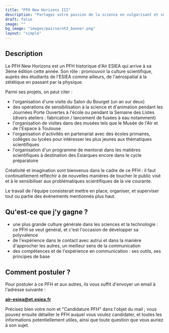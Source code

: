 ```yaml
---
title: "PFH New Horizons III"
description: "Partagez votre passion de la science en vulgarisant et sensibilisant étudiants et élèves !"
draft: false
image: ""
bg_image: "images/pairse/nh3_banner.png"
layout: "simple"
---
```


## Description
Le PFH New Horizons est un PFH historique d'Air ESIEA qui arrive à sa 3ème
édition cette année. Son rôle : promouvoir la culture scientifique, auprès des
étudiants de l'ESIEA comme ailleurs, de l'aérospatial à la zététique en passant
par la physique.

Parmi ses projets, on peut citer : 
- l'organisation d'une visite du Salon du Bourget (un an sur deux)
- des opérations de sensibilisation à la science et d'animation pendant les
  Journées Porte Ouvertes à l'école ou pendant la Semaine des Listes (divers
  ateliers : fabrication / lancement de fusées à eau notamment)
- l'organisation de visites dans des musées tels que le Musée de l'Air et de l'Espace à Toulouse
- l'organisation d'activités en partenariat avec des écoles primaires, collèges
  ou lycées pour intéresser les plus jeunes aux thématiques scientifiques
- l'organisation d'un programme de mentorat dans les matières scientifiques à
  destination des Esiarques encore dans le cycle préparatoire

Créativité et imagination sont bienvenus dans le cadre de ce PFH : il faut
continuellement réfléchir à de nouvelles manières de toucher le public visé et
à le sensibiliser aux problématiques scientifiques de la vie courante.

Le travail de l'équipe consisterait mettre en place, organiser, et superviser
tout ou partie des événements mentionnés plus haut.

## Qu'est-ce que j'y gagne ?
- une plus grande culture générale dans les sciences et la technologie : ce PFH
  se veut général, et c'est l'occasion de développer sa polyvalence
- de l'expérience dans le contact avec autrui et dans la manière d'approcher les autres, un meilleur sens de la communication
- des compétences et de l'expérience en communication : ses outils, ses principes de base

## Comment postuler ?
Pour postuler à ce PFH et aux autres, ils vous suffit d'envoyer un email à
l'adresse suivante : 

**air-esiea@et.esiea.fr**

Précisez bien votre nom et "Candidature PFH" dans l'objet du mail ; vous pouvez
ensuite détailler le PFH auquel vous voulez candidater, et toutes les
informations potentiellement utiles, ainsi que toute question que vous auriez à
son sujet.
